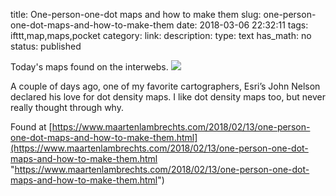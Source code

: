 title: One-person-one-dot maps and how to make them
slug: one-person-one-dot-maps-and-how-to-make-them
date: 2018-03-06 22:32:11
tags: ifttt,map,maps,pocket
category: 
link: 
description: 
type: text
has_math: no
status: published

Today's maps found on the interwebs. ![](https://www.maartenlambrechts.com/assets/images/dots/trump_choropleth.jpg)  
  

A couple of days ago, one of my favorite cartographers, Esri’s John Nelson declared his love for dot density maps. I like dot density maps too, but never really thought through why.  
  

Found at [https://www.maartenlambrechts.com/2018/02/13/one-person-one-dot-maps-and-how-to-make-them.html](https://www.maartenlambrechts.com/2018/02/13/one-person-one-dot-maps-and-how-to-make-them.html "https://www.maartenlambrechts.com/2018/02/13/one-person-one-dot-maps-and-how-to-make-them.html")



